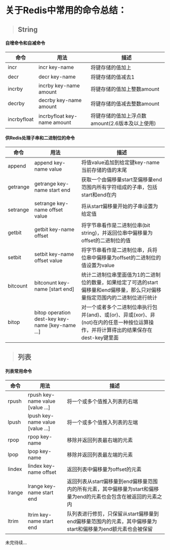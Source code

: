 
# 关于Redis中常用的命令总结：

> ## String
#### 自增命令和自减命令

命令  | 用法 | 描述
|----|---|---|
incr | incr key-name | 将键存储的值加上
decr | decr key-name | 将键存储的值减去1
incrby | incrby key-name amount | 将键存储的值加上整数amount
decrby | decrby key-name amount | 将键存储的值减去整数amount
incrbyfloat | incrbyfloat key-name amount | 将键存储的值加上浮点数amount(2.6版本及以上使用)

#### 供Redis处理子串和二进制位的命令
命令 | 用法 | 描述
|---|---|---|
|append | append key-name value | 将值value追加到给定键key-name当前存储的值的末尾|
|getrange | getrange key-name start end | 获取一个由偏移量start至偏移量end范围内所有字符组成的子串，包括start和end在内|
|setrange | setrange key-name offset value | 将从start偏移量开始的子串设置为给定值|
|getbit | getbit key-name offset | 将字节串看作是二进制位串(bit string)，并返回位串中偏移量为offset的二进制位的值|
|setbit | setbit key-name offset value | 将字节串看作是二进制位串，兵将位串中偏移量为offset的二进制位的值设置为value|
|bitcount | bitconunt key-name [start end] | 统计二进制位串里面值为1的二进制位的数量，如果给定了可选的start偏移量和end偏移量，那么只对偏移量指定范围内的二进制位进行统计|
|bitop | bitop operation dest-key key-name [key-name ...] | 对一个或者多个二进制位串执行包并(and)、或(or)、异或(xor)、非(not)在内的任意一种按位运算操作，并将计算得出的结果保存在dest-key键里面|

> ## 列表
#### 列表常用命令

命令 | 用法 | 描述
---|---|---
rpush | rpush key-name value [value ...] | 将一个或多个值推入列表的右端
lpush | lpush key-name value [value ...] | 将一个或多个值推入列表的左端
rpop | rpop key-name | 移除并返回列表最右端的元素
lpop | lpop key-name | 移除并返回列表最左端的元素
lindex | lindex key-name offset | 返回列表中偏移量为offset的元素
lrange | lrange key-name start end | 返回列表从start偏移量到end偏移量范围内的所有元素，其中偏移量为start和偏移量为end的元素也会包含在被返回的元素之内
ltrim | ltrim key-name start end | 队列表进行修剪，只保留从start偏移量到end偏移量范围内的元素，其中偏移量为start和偏移量为end额元素也会被保留
未完待续...
